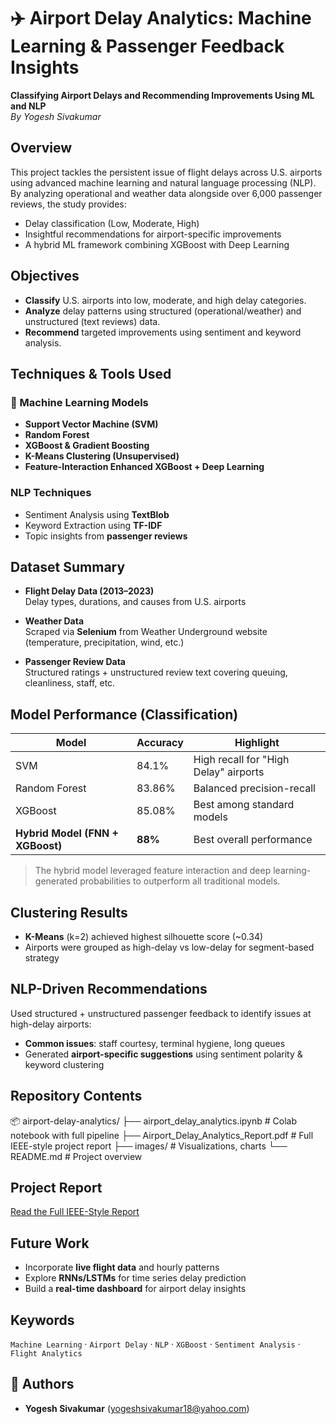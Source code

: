 
# ✈️ Airport Delay Analytics: Machine Learning & Passenger Feedback Insights

**Classifying Airport Delays and Recommending Improvements Using ML and NLP**  
_By Yogesh Sivakumar_


## Overview

This project tackles the persistent issue of flight delays across U.S. airports using advanced machine learning and natural language processing (NLP). By analyzing operational and weather data alongside over 6,000 passenger reviews, the study provides:

- Delay classification (Low, Moderate, High)
- Insightful recommendations for airport-specific improvements
- A hybrid ML framework combining XGBoost with Deep Learning


## Objectives

- **Classify** U.S. airports into low, moderate, and high delay categories.
- **Analyze** delay patterns using structured (operational/weather) and unstructured (text reviews) data.
- **Recommend** targeted improvements using sentiment and keyword analysis.


## Techniques & Tools Used

### 🔬 Machine Learning Models
- **Support Vector Machine (SVM)**
- **Random Forest**
- **XGBoost & Gradient Boosting**
- **K-Means Clustering (Unsupervised)**
- **Feature-Interaction Enhanced XGBoost + Deep Learning**

### NLP Techniques
- Sentiment Analysis using **TextBlob**
- Keyword Extraction using **TF-IDF**
- Topic insights from **passenger reviews**


## Dataset Summary

- **Flight Delay Data (2013–2023)**  
  Delay types, durations, and causes from U.S. airports

- **Weather Data**  
  Scraped via **Selenium** from Weather Underground website (temperature, precipitation, wind, etc.)

- **Passenger Review Data**  
  Structured ratings + unstructured review text covering queuing, cleanliness, staff, etc.


## Model Performance (Classification)

| Model | Accuracy | Highlight |
|-------|----------|-----------|
| SVM | 84.1% | High recall for "High Delay" airports |
| Random Forest | 83.86% | Balanced precision-recall |
| XGBoost | 85.08% | Best among standard models |
| **Hybrid Model (FNN + XGBoost)** | **88%** | Best overall performance |

> The hybrid model leveraged feature interaction and deep learning-generated probabilities to outperform all traditional models.


## Clustering Results

- **K-Means** (k=2) achieved highest silhouette score (~0.34)
- Airports were grouped as high-delay vs low-delay for segment-based strategy


## NLP-Driven Recommendations

Used structured + unstructured passenger feedback to identify issues at high-delay airports:

- **Common issues**: staff courtesy, terminal hygiene, long queues
- Generated **airport-specific suggestions** using sentiment polarity & keyword clustering


## Repository Contents

📦 airport-delay-analytics/
├── airport_delay_analytics.ipynb         # Colab notebook with full pipeline
├── Airport_Delay_Analytics_Report.pdf    # Full IEEE-style project report
├── images/                               # Visualizations, charts
└── README.md                             # Project overview


## Project Report

[Read the Full IEEE-Style Report](./Airport-Delay-Analytics-Report.pdf)


## Future Work

- Incorporate **live flight data** and hourly patterns
- Explore **RNNs/LSTMs** for time series delay prediction
- Build a **real-time dashboard** for airport delay insights


## Keywords

`Machine Learning` · `Airport Delay` · `NLP` · `XGBoost` · `Sentiment Analysis` · `Flight Analytics`

## 👥 Authors
  
- **Yogesh Sivakumar** (yogeshsivakumar18@yahoo.com)

